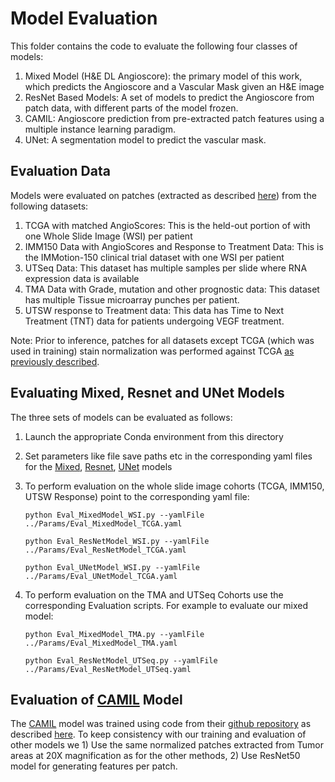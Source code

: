 
# Model Evaluation
This folder contains the code to evaluate the following four classes of models:

1. Mixed Model (H&E DL Angioscore): the primary model of this work, which predicts the Angioscore and a Vascular Mask given an H&E image 
2. ResNet Based Models: A set of models to predict the Angioscore from patch data, with different parts of the model frozen.
3. CAMIL: Angioscore prediction from pre-extracted patch features using a multiple instance learning paradigm. 
4. UNet: A segmentation model to predict the vascular mask.

## Evaluation Data
 Models were evaluated on patches (extracted as described [here](../Data_Generation/README.md)) from the following datasets:
1. TCGA with matched AngioScores: This is the held-out portion of  with one Whole Slide Image (WSI) per patient
2. IMM150 Data with AngioScores and Response to Treatment Data: This is the IMMotion-150 clinical trial dataset with one WSI per patient
3. UTSeq Data: This dataset has multiple samples per slide where RNA expression data is available
4. TMA Data with Grade, mutation and other prognostic data: This dataset has multiple Tissue microarray punches per patient.
5. UTSW response to Treatment data: This data has Time to Next Treatment (TNT) data for patients undergoing VEGF treatment.

Note: Prior to inference, patches for all datasets except TCGA (which was used in training) stain normalization was performed against TCGA [as previously described](https://github.com/biototem/cancres-2022-intratumoral-heterogeneity-dl-paper/blob/master/Util/NormalizationCore.py).


## Evaluating Mixed, Resnet and UNet Models 
The three sets of models  can be evaluated as follows:
1. Launch the appropriate Conda environment from this directory 
2. Set parameters like file save paths etc in the corresponding yaml files for the [Mixed](/Params/Eval_MixedModel_TCGA.yaml), [Resnet](/Params/Eval_ResNetModel_TCGA.yaml), [UNet](/Params/Eval_UNetModel_TCGA.yaml) models
3. To perform evaluation on the whole slide image cohorts (TCGA, IMM150, UTSW Response)  point to the corresponding yaml file: 

	`python Eval_MixedModel_WSI.py --yamlFile ../Params/Eval_MixedModel_TCGA.yaml`  

	`python Eval_ResNetModel_WSI.py --yamlFile ../Params/Eval_ResNetModel_TCGA.yaml`    

	`python Eval_UNetModel_WSI.py --yamlFile ../Params/Eval_UNetModel_TCGA.yaml`  

4. To perform evaluation on the TMA and UTSeq Cohorts use the corresponding Evaluation scripts. For example to evaluate our mixed model:

   `python Eval_MixedModel_TMA.py --yamlFile ../Params/Eval_MixedModel_TMA.yaml`  

   `python Eval_ResNetModel_UTSeq.py --yamlFile ../Params/Eval_ResNetModel_UTSeq.yaml`    

   

## Evaluation of [CAMIL](https://github.com/KatherLab/marugoto) Model

The [CAMIL](https://www.nature.com/articles/s41467-024-45589-1) model was trained using code from their [github repository](https://github.com/KatherLab/marugoto) as described [here](../Model_Training/README.md).  To keep consistency with our training and evaluation of other models we 1) Use the same normalized patches extracted from Tumor areas at 20X magnification as for the other methods, 2) Use ResNet50 model for generating features per patch. 

